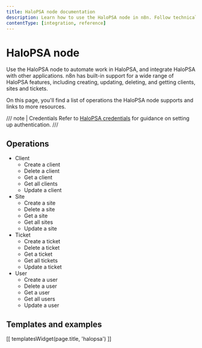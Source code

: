 ```yaml
---
title: HaloPSA node documentation
description: Learn how to use the HaloPSA node in n8n. Follow technical documentation to integrate HaloPSA node into your workflows.
contentType: [integration, reference]
---
```


# HaloPSA node

Use the HaloPSA node to automate work in HaloPSA, and integrate HaloPSA with other applications. n8n has built-in support for a wide range of HaloPSA features, including creating, updating, deleting, and getting clients, sites and tickets. 

On this page, you'll find a list of operations the HaloPSA node supports and links to more resources.

/// note | Credentials
Refer to [HaloPSA credentials](/integrations/builtin/credentials/halopsa.md) for guidance on setting up authentication. 
///

## Operations

* Client
    * Create a client
    * Delete a client
    * Get a client
    * Get all clients
    * Update a client
* Site
    * Create a site
    * Delete a site
    * Get a site
    * Get all sites
    * Update a site
* Ticket
    * Create a ticket
    * Delete a ticket
    * Get a ticket
    * Get all tickets
    * Update a ticket
* User
    * Create a user
    * Delete a user
    * Get a user
    * Get all users
    * Update a user

## Templates and examples

<!-- see https://www.notion.so/n8n/Pull-in-templates-for-the-integrations-pages-37c716837b804d30a33b47475f6e3780 -->
[[ templatesWidget(page.title, 'halopsa') ]]
